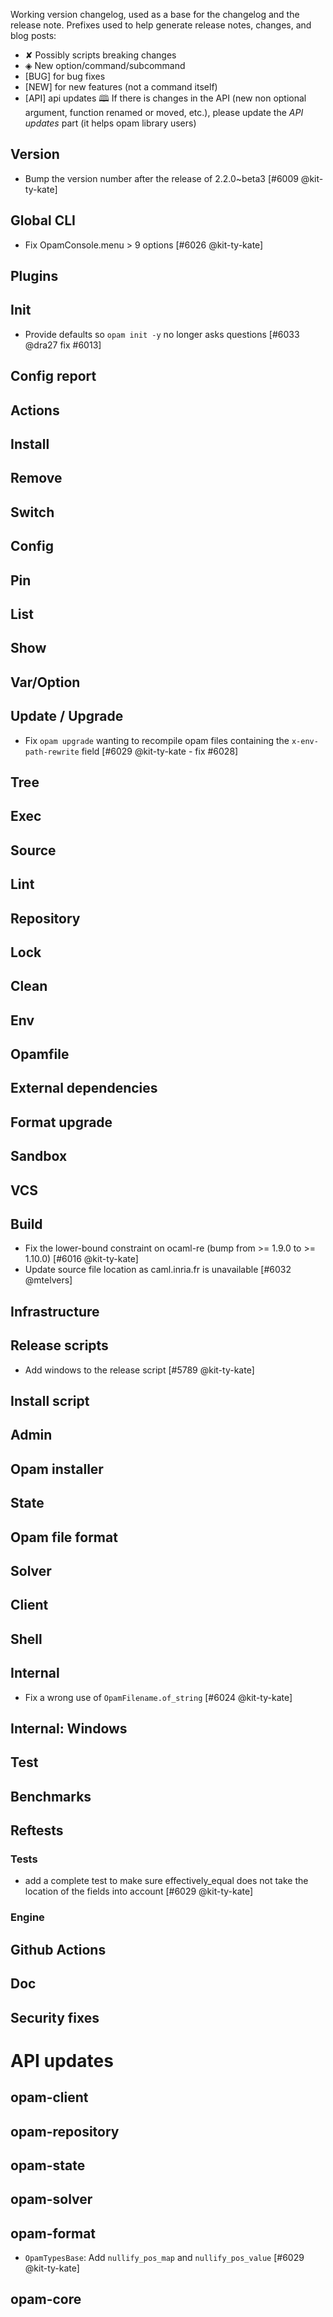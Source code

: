 Working version changelog, used as a base for the changelog and the release
note.
Prefixes used to help generate release notes, changes, and blog posts:
* ✘ Possibly scripts breaking changes
* ◈ New option/command/subcommand
* [BUG] for bug fixes
* [NEW] for new features (not a command itself)
* [API] api updates 🕮
If there is changes in the API (new non optional argument, function renamed or
moved, etc.), please update the _API updates_ part (it helps opam library
users)

## Version
  * Bump the version number after the release of 2.2.0~beta3 [#6009 @kit-ty-kate]

## Global CLI
  * Fix OpamConsole.menu > 9 options [#6026 @kit-ty-kate]

## Plugins

## Init
  * Provide defaults so `opam init -y` no longer asks questions [#6033 @dra27 fix #6013]

## Config report

## Actions

## Install

## Remove

## Switch

## Config

## Pin

## List

## Show

## Var/Option

## Update / Upgrade
  * Fix `opam upgrade` wanting to recompile opam files containing the `x-env-path-rewrite` field [#6029 @kit-ty-kate - fix #6028]

## Tree

## Exec

## Source

## Lint

## Repository

## Lock

## Clean

## Env

## Opamfile

## External dependencies

## Format upgrade

## Sandbox

## VCS

## Build
  * Fix the lower-bound constraint on ocaml-re (bump from >= 1.9.0 to >= 1.10.0) [#6016 @kit-ty-kate]
  * Update source file location as caml.inria.fr is unavailable [#6032 @mtelvers]

## Infrastructure

## Release scripts
  * Add windows to the release script [#5789 @kit-ty-kate]

## Install script

## Admin

## Opam installer

## State

## Opam file format

## Solver

## Client

## Shell

## Internal
  * Fix a wrong use of `OpamFilename.of_string` [#6024 @kit-ty-kate]

## Internal: Windows

## Test

## Benchmarks

## Reftests
### Tests
  * add a complete test to make sure effectively_equal does not take the location of the fields into account [#6029 @kit-ty-kate]

### Engine

## Github Actions

## Doc

## Security fixes

# API updates
## opam-client

## opam-repository

## opam-state

## opam-solver

## opam-format
  * `OpamTypesBase`: Add `nullify_pos_map` and `nullify_pos_value` [#6029 @kit-ty-kate]

## opam-core
